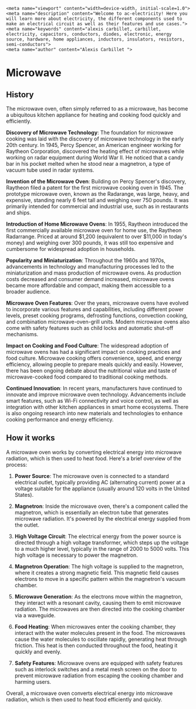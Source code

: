     <meta name="viewport" content="width=device-width, initial-scale=1.0">
    <meta name="description" content="Welcome to ac-electricity! Here you will learn more about electricity, the different components used to make an electrical circuit as well as their features and use cases.">
    <meta name="keywords" content="alexis carbillet, carbillet, electricity, capacitors, conductors, diodes, electronic, energy source, hardware, home appliances, inductors, insulators, resistors, semi-conductors">
    <meta name="author" content="Alexis Carbillet ">
</head>

# Microwave

## History

The microwave oven, often simply referred to as a microwave, has become a ubiquitous kitchen appliance for heating and cooking food quickly and efficiently.

**Discovery of Microwave Technology**: The foundation for microwave cooking was laid with the discovery of microwave technology in the early 20th century. In 1945, Percy Spencer, an American engineer working for Raytheon Corporation, discovered the heating effect of microwaves while working on radar equipment during World War II. He noticed that a candy bar in his pocket melted when he stood near a magnetron, a type of vacuum tube used in radar systems.

**Invention of the Microwave Oven**: Building on Percy Spencer's discovery, Raytheon filed a patent for the first microwave cooking oven in 1945. The prototype microwave oven, known as the Radarange, was large, heavy, and expensive, standing nearly 6 feet tall and weighing over 750 pounds. It was primarily intended for commercial and industrial use, such as in restaurants and ships.

**Introduction of Home Microwave Ovens**: In 1955, Raytheon introduced the first commercially available microwave oven for home use, the Raytheon Radarrange. Priced at around $1,200 (equivalent to over $11,000 in today's money) and weighing over 300 pounds, it was still too expensive and cumbersome for widespread adoption in households.

**Popularity and Miniaturization**: Throughout the 1960s and 1970s, advancements in technology and manufacturing processes led to the miniaturization and mass production of microwave ovens. As production costs decreased and consumer demand increased, microwave ovens became more affordable and compact, making them accessible to a broader audience.

**Microwave Oven Features**: Over the years, microwave ovens have evolved to incorporate various features and capabilities, including different power levels, preset cooking programs, defrosting functions, convection cooking, and combination microwave-oven-grill units. Modern microwave ovens also come with safety features such as child locks and automatic shut-off mechanisms.

**Impact on Cooking and Food Culture**: The widespread adoption of microwave ovens has had a significant impact on cooking practices and food culture. Microwave cooking offers convenience, speed, and energy efficiency, allowing people to prepare meals quickly and easily. However, there has been ongoing debate about the nutritional value and taste of microwave-cooked food compared to traditional cooking methods.

**Continued Innovation**: In recent years, manufacturers have continued to innovate and improve microwave oven technology. Advancements include smart features, such as Wi-Fi connectivity and voice control, as well as integration with other kitchen appliances in smart home ecosystems. There is also ongoing research into new materials and technologies to enhance cooking performance and energy efficiency.

## How it works

A microwave oven works by converting electrical energy into microwave radiation, which is then used to heat food. Here's a brief overview of the process:

1. **Power Source**: The microwave oven is connected to a standard electrical outlet, typically providing AC (alternating current) power at a voltage suitable for the appliance (usually around 120 volts in the United States).

2. **Magnetron**: Inside the microwave oven, there's a component called the magnetron, which is essentially an electron tube that generates microwave radiation. It's powered by the electrical energy supplied from the outlet.

3. **High Voltage Circuit**: The electrical energy from the power source is directed through a high voltage transformer, which steps up the voltage to a much higher level, typically in the range of 2000 to 5000 volts. This high voltage is necessary to power the magnetron.

4. **Magnetron Operation**: The high voltage is supplied to the magnetron, where it creates a strong magnetic field. This magnetic field causes electrons to move in a specific pattern within the magnetron's vacuum chamber.

5. **Microwave Generation**: As the electrons move within the magnetron, they interact with a resonant cavity, causing them to emit microwave radiation. The microwaves are then directed into the cooking chamber via a waveguide.

6. **Food Heating**: When microwaves enter the cooking chamber, they interact with the water molecules present in the food. The microwaves cause the water molecules to oscillate rapidly, generating heat through friction. This heat is then conducted throughout the food, heating it quickly and evenly.

7. **Safety Features**: Microwave ovens are equipped with safety features such as interlock switches and a metal mesh screen on the door to prevent microwave radiation from escaping the cooking chamber and harming users.

Overall, a microwave oven converts electrical energy into microwave radiation, which is then used to heat food efficiently and quickly.